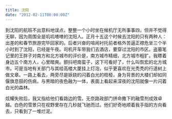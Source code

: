 ```yaml
---
title: 沈阳
date: "2012-02-11T00:00:00Z"
---
```


到沈阳的航班不出意料地误点，整整一个小时坐在候机厅无所事事四，但并不觉得无聊，因为周围全是叽叽喳喳的沈阳人。正月十五这个时候去沈阳的只有两种人：出差的和春节旅游完毕回家的。后者兴奋的喧闹衬托前者格外苦逼正襟危坐三个半小时到了沈阳，已经是午夜。司机开车带我们去酒店，要穿过沈阳的市区。盗墓笔记里的王胖子对南方和北方城市的评价是，南方城市精细，北方城市粗犷。我瞟着身边五个南方人，心里暗爽。颤抖吧南蛮子，这下可看好了，什么叫恢宏的北方城市。可是当地有关部门与其给高楼大厦挂上灯泡，似乎更喜欢在光秃秃的行道树上做文章。一路上看去，两旁尽是妖娆的闪着白光的枝桠，身为背景的大楼们却如同偃旗息鼓的伤病，与黑暗的夜色融为一体，表面上看起来深夜的沈阳就像一片闪着白光的森林。

炫耀失败后，我又指给他们看路边的雪。无奈路政部门拼命撒下的融雪剂成效卓越。白色的雪景只在视野里存在几秒就飞驰而过。他们好奇地顺着我手指的方向看去，只看到了一堆烂泥。
